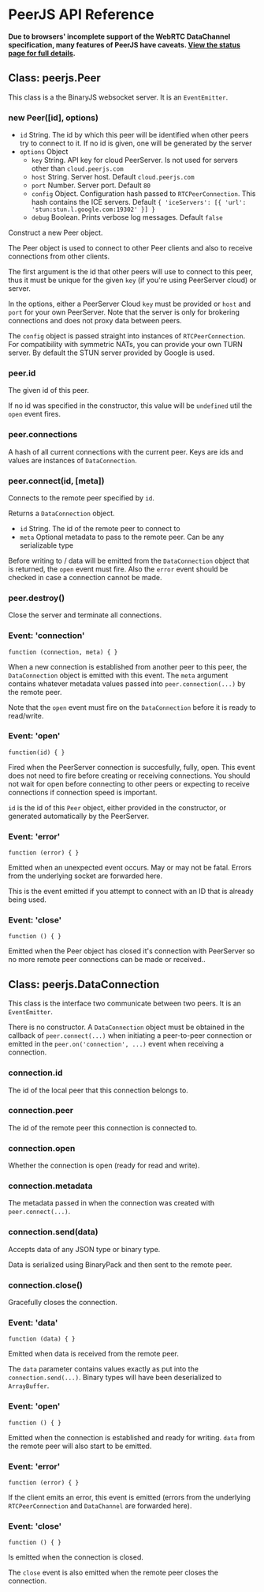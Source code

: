# PeerJS API Reference

**Due to browsers' incomplete support of the WebRTC DataChannel specification, many features of PeerJS have caveats.
[View the status page for full details](http://peerjs.com/status).**

## Class: peerjs.Peer

This class is a the BinaryJS websocket server. It is an `EventEmitter`.

### new Peer([id], options)

* `id` String. The id by which this peer will be identified when other peers try to connect to it. If no id is given, one will be generated by the server
* `options` Object
  * `key` String. API key for cloud PeerServer. Is not used for servers other than `cloud.peerjs.com`
  * `host` String. Server host. Default `cloud.peerjs.com`
  * `port` Number. Server port. Default `80`
  * `config` Object. Configuration hash passed to `RTCPeerConnection`. This hash contains the ICE servers. Default `{ 'iceServers': [{ 'url': 'stun:stun.l.google.com:19302' }] }`
  * `debug` Boolean. Prints verbose log messages. Default `false` 

Construct a new Peer object.

The Peer object is used to connect to other Peer clients and also to receive connections from other clients.

The first argument is the id that other peers will use to connect to this peer, thus it must be unique for the given `key` (if you're using PeerServer cloud) or server.

In the options, either a PeerServer Cloud `key` must be provided or `host` and `port` for your own PeerServer. Note that the server is only for brokering connections and does not proxy data between peers.

The `config` object is passed straight into instances of `RTCPeerConnection`. For compatibility with symmetric NATs, you can provide your own TURN server. By default the STUN server provided by Google is used.

### peer.id

The given id of this peer.

If no id was specified in the constructor, this value will be `undefined` util the `open` event fires.

### peer.connections

A hash of all current connections with the current peer. Keys are ids and values are instances of `DataConnection`.

### peer.connect(id, [meta])

Connects to the remote peer specified by `id`.

Returns a `DataConnection` object.

* `id` String. The id of the remote peer to connect to
* `meta` Optional metadata to pass to the remote peer. Can be any serializable type

Before writing to / data will be emitted from the `DataConnection` object that is returned, the `open` event must fire. Also the `error` event should be checked in case a connection cannot be made.

### peer.destroy()

Close the server and terminate all connections.

### Event: 'connection'

`function (connection, meta) { }`

When a new connection is established from another peer to this peer, the `DataConnection` object is emitted with this event. The `meta` argument contains whatever metadata values passed into `peer.connection(...)` by the remote peer.

Note that the `open` event must fire on the `DataConnection` before it is ready to read/write.

### Event: 'open'

`function(id) { }`

Fired when the PeerServer connection is succesfully, fully, open.
This event does not need to fire before creating or receiving connections.
You should not wait for open before connecting to other peers or expecting to receive connections if connection speed is important.

`id` is the id of this `Peer` object, either provided in the constructor, or generated automatically by the PeerServer.

### Event: 'error'

`function (error) { }`

Emitted when an unexpected event occurs. May or may not be fatal. Errors from the underlying socket are forwarded here.

This is the event emitted if you attempt to connect with an ID that is already being used.


### Event: 'close'

`function () { }`

Emitted when the Peer object has closed it's connection with PeerServer so no more remote peer connections can be made or received..

## Class: peerjs.DataConnection

This class is the interface two communicate between two peers. It is an `EventEmitter`.

There is no constructor. A `DataConnection` object must be obtained in the callback of `peer.connect(...)` when initiating a peer-to-peer connection or emitted in the `peer.on('connection', ...)` event when receiving a connection.
  
### connection.id

The id of the local peer that this connection belongs to.

### connection.peer

The id of the remote peer this connection is connected to.

### connection.open

Whether the connection is open (ready for read and write).

### connection.metadata

The metadata passed in when the connection was created with `peer.connect(...)`.

### connection.send(data)

Accepts data of any JSON type or binary type.

Data is serialized using BinaryPack and then sent to the remote peer.

### connection.close()

Gracefully closes the connection.

### Event: 'data'

`function (data) { }`

Emitted when data is received from the remote peer. 

The `data` parameter contains values exactly as put into the `connection.send(...)`. Binary types will have been deserialized to `ArrayBuffer`.

### Event: 'open'

`function () { }`

Emitted when the connection is established and ready for writing. `data` from the remote peer will also start to be emitted.

### Event: 'error'

`function (error) { }`

If the client emits an error, this event is emitted (errors from the underlying `RTCPeerConnection` and `DataChannel` are forwarded here).

### Event: 'close'

`function () { }`

Is emitted when the connection is closed.

The `close` event is also emitted when the remote peer closes the connection.


